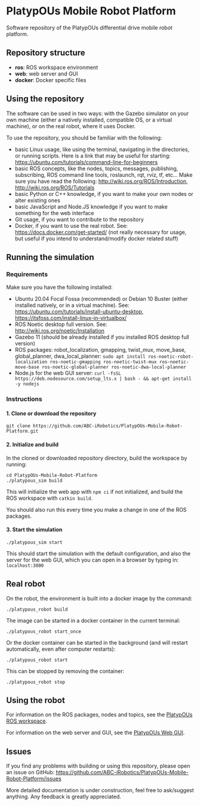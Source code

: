 # PlatypOUs Mobile Robot Platform

Software repository of the PlatypOUs differential drive mobile robot platform.

## Repository structure
 - **ros**: ROS workspace environment
 - **web**: web server and GUI
 - **docker**: Docker specific files

## Using the repository

The software can be used in two ways: with the Gazebo simulator on your own machine (either a natively installed, compatible OS, or a virtual machine), or on the real robot, where it uses Docker.

To use the repository, you should be familiar with the following:
 - basic Linux usage, like using the terminal, navigating in the directories, or running scripts. Here is a link that may be useful for starting: https://ubuntu.com/tutorials/command-line-for-beginners
 - basic ROS concepts, like the nodes, topics, messages, publishing, subscribing, ROS command line tools, roslaunch, rqt, rviz, tf, etc... Make sure you have read the following: http://wiki.ros.org/ROS/Introduction, http://wiki.ros.org/ROS/Tutorials
 - basic Python or C++ knowledge, if you want to make your own nodes or alter existing ones
 - basic JavaScript and Node.JS knowledge if you want to make something for the web interface
 - Git usage, if you want to contribute to the repository
 - Docker, if you want to use the real robot. See: https://docs.docker.com/get-started/ (not really necessary for usage, but useful if you intend to understand/modify docker related stuff)

## Running the simulation
### Requirements
Make sure you have the following installed:
- Ubuntu 20.04 Focal Fossa (recommended) or Debian 10 Buster (either installed natively, or in a virtual machine). See: https://ubuntu.com/tutorials/install-ubuntu-desktop, https://itsfoss.com/install-linux-in-virtualbox/
- ROS Noetic desktop full version. See: http://wiki.ros.org/noetic/Installation
- Gazebo 11 (should be already installed if you installed ROS desktop full version)
- ROS packages: robot_localization, gmapping, twist_mux, move_base, global_planner, dwa_local_planner:
`sudo apt install ros-noetic-robot-localization ros-noetic-gmapping ros-noetic-twist-mux ros-noetic-move-base ros-noetic-global-planner ros-noetic-dwa-local-planner`
- Node.js for the web GUI server:
`
curl -fsSL https://deb.nodesource.com/setup_lts.x | bash - &&
apt-get install -y nodejs
`

### Instructions
#### 1. Clone or download the repository
```
git clone https://github.com/ABC-iRobotics/PlatypOUs-Mobile-Robot-Platform.git
```

#### 2. Initialize and build
In the cloned or downloaded repository directory, build the workspace by running:
```
cd PlatypOUs-Mobile-Robot-Platform
./platypous_sim build
```
This will initialize the web app with `npm ci` if not initialized, and build the ROS workspace with `catkin build`.

You should also run this every time you make a change in one of the ROS packages.

#### 3. Start the simulation
```
./platypous_sim start
```
This should start the simulation with the default configuration, and also the server for the web GUI, which you can open in a browser by typing in: `localhost:3000`

## Real robot
On the robot, the environment is built into a docker image by the command:
```
./platypous_robot build
```

The image can be started in a docker container in the current terminal:
```
./platypous_robot start_once
```

Or the docker container can be started in the background (and will restart automatically, even after computer restarts):
```
./platypous_robot start
```

This can be stopped by removing the container:
```
./platypous_robot stop
```

## Using the robot
For information on the ROS packages, nodes and topics, see the [PlatypOUs ROS workspace](ros/src/README.md).

For information on the web server and GUI, see the [PlatypOUs Web GUI](web/README.md).

## Issues
If you find any problems with building or using this repository, please open an issue on GitHub: https://github.com/ABC-iRobotics/PlatypOUs-Mobile-Robot-Platform/issues

More detailed documentation is under construction, feel free to ask/suggest anything. Any feedback is greatly appreciated.
